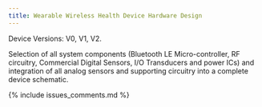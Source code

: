 ```yaml
---
title: Wearable Wireless Health Device Hardware Design
---
```


Device Versions: V0, V1, V2.

Selection of all system components (Bluetooth LE Micro-controller, RF circuitry,
Commercial Digital Sensors, I/O Transducers and power ICs) and integration of
all analog sensors and supporting circuitry into a complete device schematic.

{% include issues_comments.md %}
